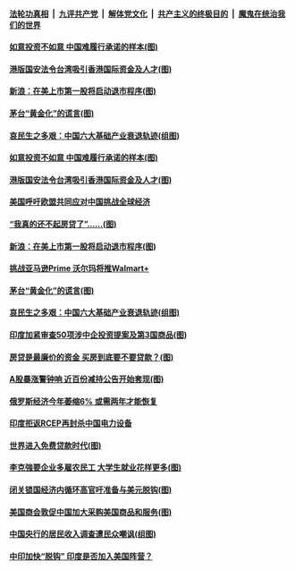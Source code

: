

####  [法轮功真相](../../../../basic/blob/master/README.md?t=07082202) &nbsp;|&nbsp; [九评共产党](../../../../9ping.md/blob/master/README.md?t=07082202) &nbsp;|&nbsp; [解体党文化](../../../../jtdwh.md/blob/master/README.md?t=07082202)  &nbsp;|&nbsp; [共产主义的终极目的](../../../../gczydzjmd.md/blob/master/README.md?t=07082202) &nbsp;|&nbsp; [魔鬼在统治我们的世界](../../../../mgztzwmdsj.md/blob/master/README.md?t=07082202) 

#### [如意投资不如意 中国难履行承诺的样本(图)](../pages/p5/939080.md?t=07082202) 

#### [港版国安法令台湾吸引香港国际资金及人才(图)](../pages/p5/939076.md?t=07082202) 

#### [新浪：在美上市第一股将启动退市程序(图)](../pages/p5/939023.md?t=07082202) 

#### [茅台“黄金化”的谎言(图)](../pages/p5/939017.md?t=07082202) 

#### [哀民生之多艰：中国六大基础产业衰退轨迹(组图)](../pages/p5/939007.md?t=07082202) 


#### [如意投资不如意 中国难履行承诺的样本(图)](../pages/p5/939080.md?t=07082202) 

#### [港版国安法令台湾吸引香港国际资金及人才(图)](../pages/p5/939076.md?t=07082202) 

#### [美国呼吁欧盟共同应对中国挑战全球经济](../pages/p5/939074.md?t=07082202) 

#### [“我真的还不起房贷了”……(图)](../pages/p5/939012.md?t=07082202) 

#### [新浪：在美上市第一股将启动退市程序(图)](../pages/p5/939023.md?t=07082202) 

#### [挑战亚马逊Prime 沃尔玛将推Walmart+](../pages/p5/939020.md?t=07082202) 

#### [茅台“黄金化”的谎言(图)](../pages/p5/939017.md?t=07082202) 

#### [哀民生之多艰：中国六大基础产业衰退轨迹(组图)](../pages/p5/939007.md?t=07082202) 


#### [印度加紧审查50项涉中企投资提案及第3国商品(图)](../pages/p5/938987.md?t=07082202) 

#### [房贷是最廉价的资金 买房到底要不要贷款？(图)](../pages/p5/938982.md?t=07082202) 

#### [A股暴涨警钟响 近百份减持公告开始套现(图)](../pages/p5/938981.md?t=07082202) 

#### [俄罗斯经济今年萎缩6% 或需两年才能恢复](../pages/p5/938968.md?t=07082202) 

#### [印度拒返RCEP再封杀中国电力设备](../pages/p5/938910.md?t=07082202) 

#### [世界进入免费贷款时代(图)](../pages/p5/938900.md?t=07082202) 

#### [李克強要企业多雇农民工 大学生就业花样更多(图)](../pages/p5/938870.md?t=07082202) 

#### [闭关锁国经济内循环高官吁准备与美元脱钩(图)](../pages/p5/938898.md?t=07082202) 

#### [美国商会敦促中国加大采购美国商品和服务(图)](../pages/p5/938895.md?t=07082202) 

#### [中国央行的居民收入调查遭民众嘲讽(组图)](../pages/p5/938858.md?t=07082202) 

#### [中印加快“脱钩” 印度是否加入美国阵营？](../pages/p5/938851.md?t=07082202) 

